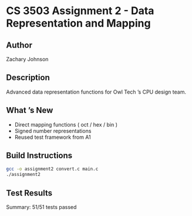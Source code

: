 # CS 3503 Assignment 2 - Data Representation and Mapping

## Author
Zachary Johnson

## Description
Advanced data representation functions for Owl Tech ’s CPU design team.

## What ’s New
- Direct mapping functions ( oct / hex / bin )
- Signed number representations
- Reused test framework from A1

## Build Instructions
```bash
gcc -o assignment2 convert.c main.c 
./assignment2
```

## Test Results
Summary: 51/51 tests passed
